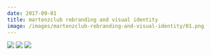 ```yaml
---
date: 2017-09-01
title: martenzclub rebranding and visual identity
image: /images/martenzclub-rebranding-and-visual-identity/01.png
---
```


![](/images/martenzclub-rebranding-and-visual-identity/01.png)
![](/images/martenzclub-rebranding-and-visual-identity/02.png)
![](/images/martenzclub-rebranding-and-visual-identity/03.png)